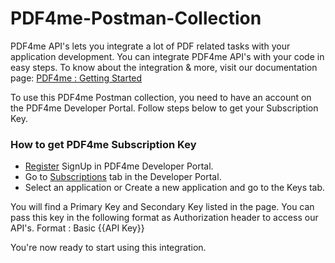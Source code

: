# PDF4me-Postman-Collection

PDF4me API's lets you integrate a lot of PDF related tasks with your application development. You can integrate PDF4me API's with your code in easy steps. To know about the integration & more, visit our documentation page: [PDF4me : Getting Started](https://developer.pdf4me.com/docs/api/getting-started/)

To use this PDF4me Postman collection, you need to have an account on the PDF4me Developer Portal. Follow steps below to get your Subscription Key.

### How to get PDF4me Subscription Key
- [Register](https://portal.pdf4me.com/) SignUp in PDF4me Developer Portal.
- Go to [Subscriptions](https://portal.pdf4me.com/subscription/overview) tab in the Developer Portal.
- Select an application or Create a new application and go to the Keys tab.

You will find a Primary Key and Secondary Key listed in the page.
You can pass this key in the following format as Authorization header to access our API's.
Format : Basic {{API Key}}

You're now ready to start using this integration.

